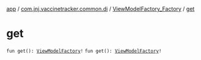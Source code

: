 [app](../../index.md) / [com.jnj.vaccinetracker.common.di](../index.md) / [ViewModelFactory_Factory](index.md) / [get](./get.md)

# get

`fun get(): `[`ViewModelFactory`](../-view-model-factory/index.md)`!`
`fun get(): `[`ViewModelFactory`](../-view-model-factory/index.md)`!`